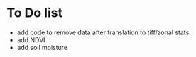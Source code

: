 # To Do list
* add code to remove data after translation to tiff/zonal stats
* add NDVI 
* add soil moisture

